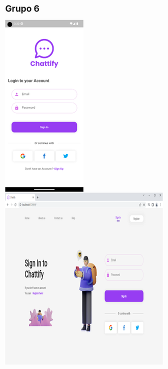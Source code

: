 # Grupo 6
<img src="https://github.com/INGESO-2023-1/grupo_6/blob/main/Screenshots/mobile.png" width="250" height="550" />  <img src="https://github.com/INGESO-2023-1/grupo_6/blob/main/Screenshots/Web.png" width="750" height="550" />

